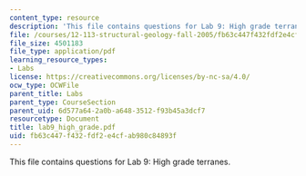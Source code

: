 ```yaml
---
content_type: resource
description: 'This file contains questions for Lab 9: High grade terranes.'
file: /courses/12-113-structural-geology-fall-2005/fb63c447f432fdf2e4cfab980c84893f_lab9_high_grade.pdf
file_size: 4501183
file_type: application/pdf
learning_resource_types:
- Labs
license: https://creativecommons.org/licenses/by-nc-sa/4.0/
ocw_type: OCWFile
parent_title: Labs
parent_type: CourseSection
parent_uid: 6d577a64-2a0b-a648-3512-f93b45a3dcf7
resourcetype: Document
title: lab9_high_grade.pdf
uid: fb63c447-f432-fdf2-e4cf-ab980c84893f
---
```

This file contains questions for Lab 9: High grade terranes.